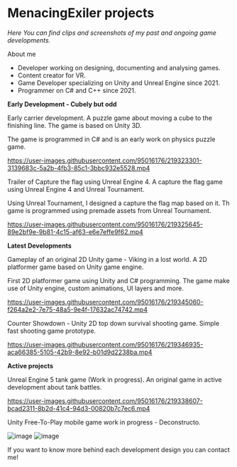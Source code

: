 # MenacingExiler projects

*Here You can find clips and screenshots of my past and ongoing game developments.*

About me


- Developer working on designing, documenting and analysing games.
- Content creator for VR.
- Game Developer specializing on Unity and Unreal Engine since 2021.
- Programmer on C# and C++ since 2021.

**Early Development - Cubely but odd**


Early carrier development. A puzzle game about moving a cube to the finishing line. The game is based on Unity 3D.

The game is programmed in C# and is an early work on physics puzzle game.

https://user-images.githubusercontent.com/95016176/219323301-3139683c-5a2b-4fb3-85c1-3bbc932e5528.mp4


Trailer of Capture the flag using Unreal Engine 4. A capture the flag game using Unreal Engine 4 and Unreal Tournament.

Using Unreal Tournament, I designed a capture the flag map based on it. Th game is programmed using premade assets from Unreal Tournament.

https://user-images.githubusercontent.com/95016176/219325645-89e2bf9e-9b81-4c15-af63-e6e7effe9f62.mp4

**Latest Developments**


Gameplay of an original 2D Unity game - Viking in a lost world. A 2D platformer game based on Unity game engine.

First 2D platformer game using Unity and C# programming. The game make use of Unity engine, custom animations, UI layers and more.

https://user-images.githubusercontent.com/95016176/219345060-f264a2e2-7e75-48a5-9e4f-17632ac74742.mp4

Counter Showdown - Unity 2D top down survival shooting game.
Simple fast shooting game prototype.

https://user-images.githubusercontent.com/95016176/219346935-aca66385-5105-42b9-8e92-b01d9d2238ba.mp4

**Active projects**


Unreal Engine 5 tank game (Work in progress). An original game in active development about tank battles.

https://user-images.githubusercontent.com/95016176/219338607-bcad2311-8b2d-41c4-94d3-00820b7c7ec6.mp4

Unity Free-To-Play mobile game work in progress - Deconstructo.

![image](https://user-images.githubusercontent.com/95016176/219348330-13bdac95-f284-4c42-be2d-3fda63116785.png)
![image](https://user-images.githubusercontent.com/95016176/219348428-0b79213a-dc58-4a48-a7a4-ad3d3fd6e667.png)

If you want to know more behind each development design you can contact me!
